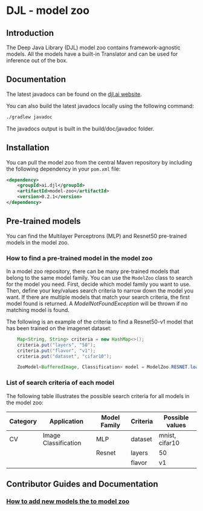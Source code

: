 # DJL - model zoo

## Introduction

The Deep Java Library (DJL) model zoo contains framework-agnostic models. All the models have a built-in Translator and
can be used for inference out of the box.

## Documentation

The latest javadocs can be found on the [djl.ai website](https://javadoc.djl.ai/model-zoo/0.2.1/index.html).

You can also build the latest javadocs locally using the following command:

```sh
./gradlew javadoc
```
The javadocs output is built in the build/doc/javadoc folder.

## Installation
You can pull the model zoo from the central Maven repository by including the following dependency in your `pom.xml` file:

```xml
<dependency>
    <groupId>ai.djl</groupId>
    <artifactId>model-zoo</artifactId>
    <version>0.2.1</version>
</dependency>
```


## Pre-trained models

You can find the Multilayer Perceptrons (MLP) and Resnet50 pre-trained models in the model zoo.

### How to find a pre-trained model in the model zoo

In a model zoo repository, there can be many pre-trained models that belong to the same model family.
You can use the `ModelZoo` class to search for the model you need.
First, decide which model family you want to use. Then, define your key/values search criteria
to narrow down the model you want. If there are multiple models that match your search criteria, the first
model found is returned. A *ModelNotFoundException* will be thrown if no matching model is found.

The following is an example of the criteria to find a Resnet50-v1 model that has been trained on the imagenet dataset:
```java
    Map<String, String> criteria = new HashMap<>();
    criteria.put("layers", "50");
    criteria.put("flavor", "v1");
    criteria.put("dataset", "cifar10");

    ZooModel<BufferedImage, Classification> model = ModelZoo.RESNET.loadModel(criteria);
```

### List of search criteria of each model

The following table illustrates the possible search criteria for all models in the model zoo:

| Category | Application           | Model Family      | Criteria | Possible values |
|----------|-----------------------|-------------------|----------|-----------------|
| CV       | Image Classification  | MLP               | dataset  | mnist, cifar10  |
|          |                       | Resnet            | layers   | 50              |
|          |                       |                   | flavor   | v1              |

## Contributor Guides and Documentation

### [How to add new models the to model zoo](../docs/development/add_model_to_model-zoo.md)
